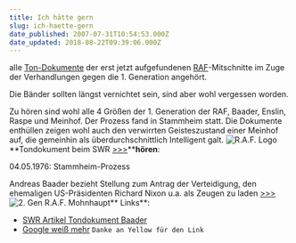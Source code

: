 ```yaml
---
title: Ich hätte gern
slug: ich-haette-gern
date_published: 2007-07-31T10:54:53.000Z
date_updated: 2018-08-22T09:39:06.000Z
---
```


alle [Ton-Dokumente](http://www.swr.de/swr2/wissen/specials/-/id=661214/nid=661214/did=2425028/t3zfz8/index.html) der erst jetzt aufgefundenen [RAF](http://de.wikipedia.org/wiki/Rote_Armee_Fraktion)-Mitschnitte im Zuge der Verhandlungen gegen die 1. Generation angehört.

Die Bänder sollten längst vernichtet sein, sind aber wohl vergessen worden.

Zu hören sind wohl alle 4 Größen der 1. Generation der RAF, Baader, Enslin, Raspe und Meinhof. Der Prozess fand in Stammheim statt. Die Dokumente enthüllen zeigen wohl auch den verwirrten Geisteszustand einer Meinhof auf, die gemeinhin als überdurchschnittlich Intelligent galt.
![R.A.F. Logo](//picdump.thafaker.de/2007/07/190px-raf-logosvg.png)**Tondokument beim SWR [>>>](http://www.swr.de/swr2/wissen/specials/-/id=661214/nid=661214/did=2414284/pv=mplayer/vv=big/1ryrn9l/index.html)****hören**:

04.05.1976:  Stammheim-Prozess

Andreas Baader bezieht Stellung zum Antrag der Verteidigung, den ehemaligen US-Präsidenten Richard Nixon u.a. als Zeugen zu laden [>>>](http://www.swr.de/swr2/wissen/specials/-/id=661214/nid=661214/did=2414284/pv=mplayer/vv=big/1ryrn9l/index.html)
![2. Gen R.A.F. Mohnhaupt](//picdump.thafaker.de/2007/07/2gen.jpg)**
Links**:
- [SWR Artikel Tondokument Baader](http://www.swr.de/swr2/wissen/specials/-/id=661214/nid=661214/did=2425028/t3zfz8/index.html)
- [Google weiß mehr](http://www.google.de/search?hl=de&amp;q=tondokumente+RAF&amp;btnG=Suche&amp;meta=)
`Danke an Yellow für den Link`
